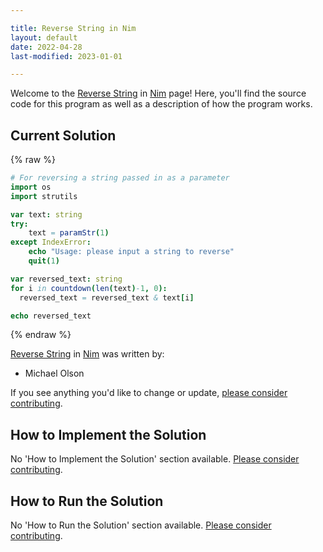 ```yaml
---

title: Reverse String in Nim
layout: default
date: 2022-04-28
last-modified: 2023-01-01

---
```


Welcome to the [Reverse String](https://sampleprograms.io/projects/reverse-string) in [Nim](https://sampleprograms.io/languages/nim) page! Here, you'll find the source code for this program as well as a description of how the program works.

## Current Solution

{% raw %}

```nim
# For reversing a string passed in as a parameter
import os
import strutils

var text: string
try:
    text = paramStr(1)
except IndexError:
    echo "Usage: please input a string to reverse"
    quit(1)

var reversed_text: string
for i in countdown(len(text)-1, 0):
  reversed_text = reversed_text & text[i]

echo reversed_text
```

{% endraw %}

[Reverse String](https://sampleprograms.io/projects/reverse-string) in [Nim](https://sampleprograms.io/languages/nim) was written by:

- Michael Olson

If you see anything you'd like to change or update, [please consider contributing](https://github.com/TheRenegadeCoder/sample-programs).

## How to Implement the Solution

No 'How to Implement the Solution' section available. [Please consider contributing](https://github.com/TheRenegadeCoder/sample-programs-website).

## How to Run the Solution

No 'How to Run the Solution' section available. [Please consider contributing](https://github.com/TheRenegadeCoder/sample-programs-website).